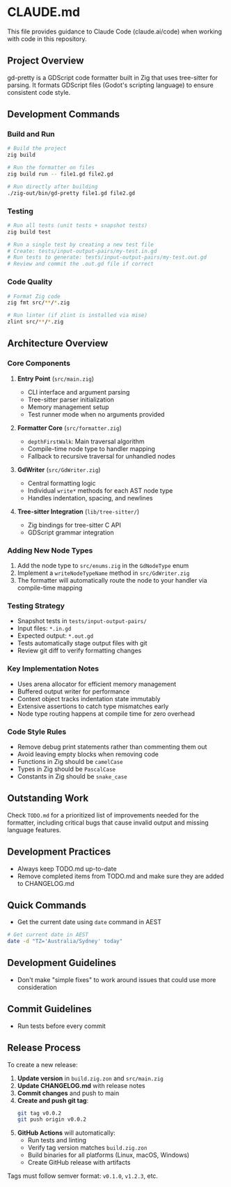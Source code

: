# CLAUDE.md

This file provides guidance to Claude Code (claude.ai/code) when working with code in this repository.

## Project Overview

gd-pretty is a GDScript code formatter built in Zig that uses tree-sitter for parsing. It formats GDScript files (Godot's scripting language) to ensure consistent code style.

## Development Commands

### Build and Run
```bash
# Build the project
zig build

# Run the formatter on files
zig build run -- file1.gd file2.gd

# Run directly after building
./zig-out/bin/gd-pretty file1.gd file2.gd
```

### Testing
```bash
# Run all tests (unit tests + snapshot tests)
zig build test

# Run a single test by creating a new test file
# Create: tests/input-output-pairs/my-test.in.gd
# Run tests to generate: tests/input-output-pairs/my-test.out.gd
# Review and commit the .out.gd file if correct
```

### Code Quality
```bash
# Format Zig code
zig fmt src/**/*.zig

# Run linter (if zlint is installed via mise)
zlint src/**/*.zig
```

## Architecture Overview

### Core Components

1. **Entry Point** (`src/main.zig`)
   - CLI interface and argument parsing
   - Tree-sitter parser initialization
   - Memory management setup
   - Test runner mode when no arguments provided

2. **Formatter Core** (`src/formatter.zig`)
   - `depthFirstWalk`: Main traversal algorithm
   - Compile-time node type to handler mapping
   - Fallback to recursive traversal for unhandled nodes

3. **GdWriter** (`src/GdWriter.zig`)
   - Central formatting logic
   - Individual `write*` methods for each AST node type
   - Handles indentation, spacing, and newlines

4. **Tree-sitter Integration** (`lib/tree-sitter/`)
   - Zig bindings for tree-sitter C API
   - GDScript grammar integration

### Adding New Node Types

1. Add the node type to `src/enums.zig` in the `GdNodeType` enum
2. Implement a `writeNodeTypeName` method in `src/GdWriter.zig`
3. The formatter will automatically route the node to your handler via compile-time mapping

### Testing Strategy

- Snapshot tests in `tests/input-output-pairs/`
- Input files: `*.in.gd`
- Expected output: `*.out.gd`
- Tests automatically stage output files with git
- Review git diff to verify formatting changes

### Key Implementation Notes

- Uses arena allocator for efficient memory management
- Buffered output writer for performance
- Context object tracks indentation state immutably
- Extensive assertions to catch type mismatches early
- Node type routing happens at compile time for zero overhead

### Code Style Rules

- Remove debug print statements rather than commenting them out
- Avoid leaving empty blocks when removing code
- Functions in Zig should be `camelCase`
- Types in Zig should be `PascalCase`
- Constants in Zig should be `snake_case`

## Outstanding Work

Check `TODO.md` for a prioritized list of improvements needed for the formatter, including critical bugs that cause invalid output and missing language features.

## Development Practices

- Always keep TODO.md up-to-date
- Remove completed items from TODO.md and make sure they are added to CHANGELOG.md

## Quick Commands

- Get the current date using `date` command in AEST
```bash
# Get current date in AEST
date -d "TZ='Australia/Sydney' today"
```

## Development Guidelines

- Don't make "simple fixes" to work around issues that could use more consideration

## Commit Guidelines

- Run tests before every commit

## Release Process

To create a new release:

1. **Update version** in `build.zig.zon` and `src/main.zig`
2. **Update CHANGELOG.md** with release notes
3. **Commit changes** and push to main
4. **Create and push git tag**:
   ```bash
   git tag v0.0.2
   git push origin v0.0.2
   ```
5. **GitHub Actions** will automatically:
   - Run tests and linting
   - Verify tag version matches `build.zig.zon`
   - Build binaries for all platforms (Linux, macOS, Windows)
   - Create GitHub release with artifacts

Tags must follow semver format: `v0.1.0`, `v1.2.3`, etc.